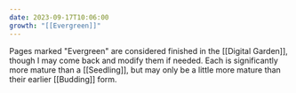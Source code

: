 ```yaml
---
date: 2023-09-17T10:06:00
growth: "[[Evergreen]]"
---
```

Pages marked "Evergreen" are considered finished in the [[Digital Garden]], though I may come back and modify them if needed. Each is significantly more mature than a [[Seedling]], but may only be a little more mature than their earlier [[Budding]] form.